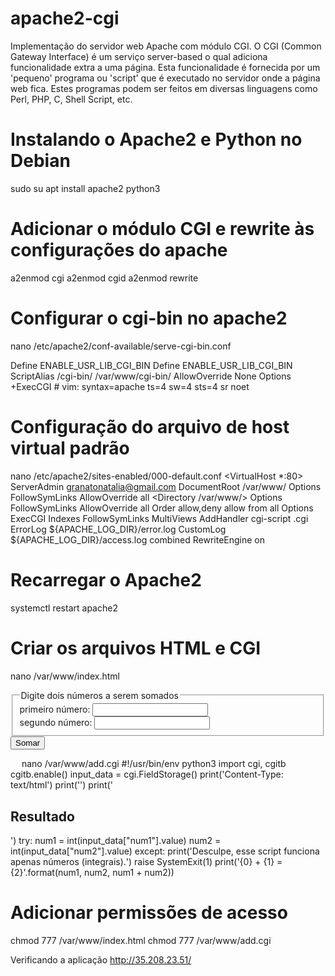 # apache2-cgi
Implementação do servidor web Apache com módulo CGI. O CGI (Common Gateway Interface) é um serviço server-based o qual adiciona funcionalidade extra a uma página. Esta funcionalidade é fornecida por um 'pequeno' programa ou 'script' que é executado no servidor onde a página web fica. Estes programas podem ser feitos em diversas linguagens como Perl, PHP, C, Shell Script, etc.

# Instalando o Apache2 e Python no Debian
sudo su
apt install apache2 python3

# Adicionar o módulo CGI e rewrite às configurações do apache
a2enmod cgi
a2enmod cgid
a2enmod rewrite

# Configurar o cgi-bin no apache2
nano /etc/apache2/conf-available/serve-cgi-bin.conf

<IfModule mod_alias.c>
        <IfModule mod_cgi.c>
                Define ENABLE_USR_LIB_CGI_BIN
        </IfModule>
       <IfModule mod_cgid.c>
                Define ENABLE_USR_LIB_CGI_BIN
        </IfModule>
        <IfDefine ENABLE_USR_LIB_CGI_BIN>
                ScriptAlias /cgi-bin/ /var/www/cgi-bin/
                <Directory "/var/www/cgi-bin">
                        AllowOverride None
                        Options +ExecCGI 
                </Directory>
        </IfDefine>
</IfModule>
# vim: syntax=apache ts=4 sw=4 sts=4 sr noet

# Configuração do arquivo de host virtual padrão
nano /etc/apache2/sites-enabled/000-default.conf
<VirtualHost *:80>
        ServerAdmin granatonatalia@gmail.com
        DocumentRoot /var/www/
        <Directory />
                Options FollowSymLinks
                AllowOverride all
        </Directory>
        <Directory /var/www/>
                Options FollowSymLinks
                AllowOverride all
                Order allow,deny
                allow from all
                Options ExecCGI Indexes FollowSymLinks MultiViews
                AddHandler cgi-script .cgi
        </Directory>
        ErrorLog ${APACHE_LOG_DIR}/error.log
        CustomLog ${APACHE_LOG_DIR}/access.log combined
RewriteEngine on
</VirtualHost>

# Recarregar o Apache2
systemctl restart apache2

# Criar os arquivos HTML e CGI
nano /var/www/index.html 
<!DOCTYPE html>
<html>
<head><meta charset="UTF-8"></head>
 <body>
  <form action="add.cgi" method="POST">
   <fieldset>
     <legend>Digite dois números a serem somados</legend>
     <label>primeiro número: <input type="number" name="num1"></label><br/>
     <label>segundo número: <input type="number" name="num2"></label><br/>
   </fieldset>
   <button>Somar</button>
  </form>
 </body>
</html>
 
nano /var/www/add.cgi 
#!/usr/bin/env python3
import cgi, cgitb cgitb.enable()
input_data = cgi.FieldStorage()
print('Content-Type: text/html')
print('')
print('<h2>Resultado</h2>')
try:
    num1 = int(input_data["num1"].value)
    num2 = int(input_data["num2"].value)
except:
    print('<output>Desculpe, esse script funciona apenas números (integrais).</output>')
    raise SystemExit(1)
print('<output>{0} + {1} = {2}</output>'.format(num1, num2, num1 + num2))

# Adicionar permissões de acesso
chmod 777 /var/www/index.html
chmod 777 /var/www/add.cgi

Verificando a aplicação
http://35.208.23.51/
